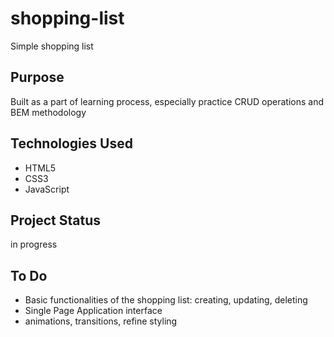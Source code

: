 # shopping-list

Simple shopping list

## Purpose

Built as a part of learning process, especially practice CRUD operations and BEM methodology

## Technologies Used

- HTML5
- CSS3
- JavaScript

## Project Status

in progress

## To Do

- Basic functionalities of the shopping list: creating, updating, deleting
- Single Page Application interface
- animations, transitions, refine styling
